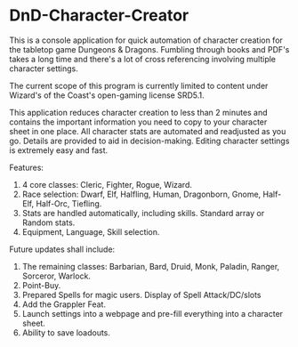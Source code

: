 # DnD-Character-Creator
 

This is a console application for quick automation of character creation for the tabletop game Dungeons & Dragons. 
Fumbling through books and PDF's takes a long time and there's a lot of cross referencing involving multiple character settings.

The current scope of this program is currently limited to content under Wizard's of the Coast's open-gaming license SRD5.1.

This application reduces character creation to less than 2 minutes and contains the important information you need to copy to your character sheet in one place.
All character stats are automated and readjusted as you go. Details are provided to aid in decision-making.
Editing character settings is extremely easy and fast.

Features:
1. 4 core classes: Cleric, Fighter, Rogue, Wizard.
2. Race selection: Dwarf, Elf, Halfling, Human, Dragonborn, Gnome, Half-Elf, Half-Orc, Tiefling.
3. Stats are handled automatically, including skills. Standard array or Random stats.
4. Equipment, Language, Skill selection.

Future updates shall include:
1. The remaining classes: Barbarian, Bard, Druid, Monk, Paladin, Ranger, Sorceror, Warlock.
2. Point-Buy.
3. Prepared Spells for magic users. Display of Spell Attack/DC/slots
4. Add the Grappler Feat.
5. Launch settings into a webpage and pre-fill everything into a character sheet.
6. Ability to save loadouts.

